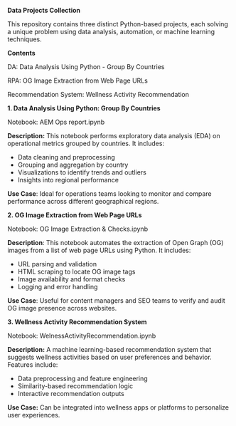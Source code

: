 **Data Projects Collection**

This repository contains three distinct Python-based projects, each solving a unique problem using data analysis, automation, or machine learning techniques.

**Contents**

DA: Data Analysis Using Python - Group By Countries

RPA: OG Image Extraction from Web Page URLs

Recommendation System: Wellness Activity Recommendation


**1. Data Analysis Using Python: Group By Countries**

Notebook: AEM Ops report.ipynb

**Description:**
This notebook performs exploratory data analysis (EDA) on operational metrics grouped by countries. It includes:

- Data cleaning and preprocessing
- Grouping and aggregation by country
- Visualizations to identify trends and outliers
- Insights into regional performance

**Use Case**: Ideal for operations teams looking to monitor and compare performance across different geographical regions.


**2. OG Image Extraction from Web Page URLs**

Notebook: OG Image Extraction & Checks.ipynb

**Description**:
This notebook automates the extraction of Open Graph (OG) images from a list of web page URLs using Python. It includes:

- URL parsing and validation
- HTML scraping to locate OG image tags
- Image availability and format checks
- Logging and error handling

**Use Case**: Useful for content managers and SEO teams to verify and audit OG image presence across websites.


**3.  Wellness Activity Recommendation System**

Notebook: WelnessActivityRecommendation.ipynb

**Description:**
A machine learning-based recommendation system that suggests wellness activities based on user preferences and behavior. Features include:

- Data preprocessing and feature engineering
- Similarity-based recommendation logic
- Interactive recommendation outputs

**Use Case:** Can be integrated into wellness apps or platforms to personalize user experiences.
